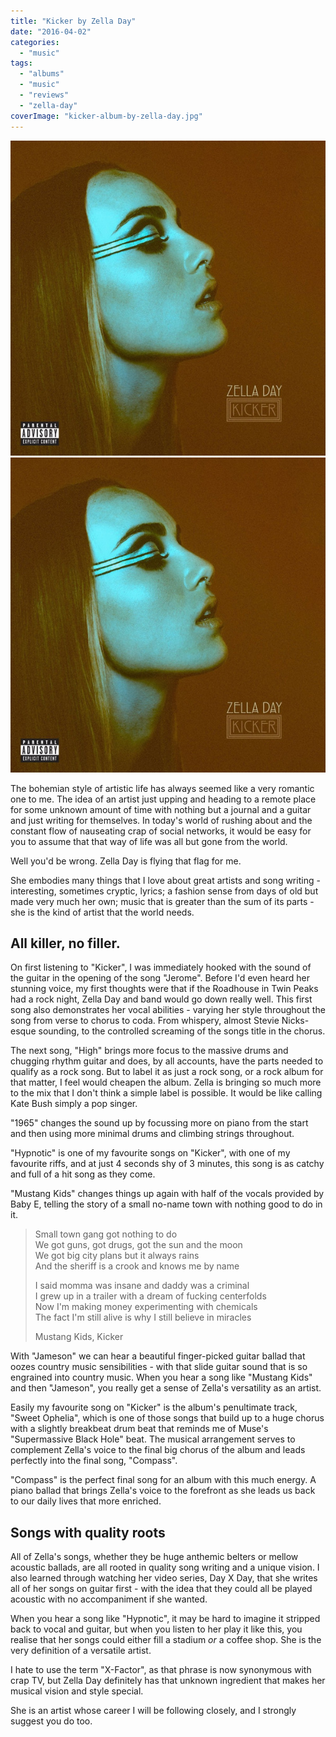 ```yaml
---
title: "Kicker by Zella Day"
date: "2016-04-02"
categories: 
  - "music"
tags: 
  - "albums"
  - "music"
  - "reviews"
  - "zella-day"
coverImage: "kicker-album-by-zella-day.jpg"
---
```


[![](images/kicker-album-by-zella-day.jpg)](images/kicker-album-by-zella-day.jpg)
[![](images/kicker-album-by-zella-day.jpg)](images/kicker-album-by-zella-day.jpg)

The bohemian style of artistic life has always seemed like a very romantic one to me. The idea of an artist just upping and heading to a remote place for some unknown amount of time with nothing but a journal and a guitar and just writing for themselves. In today's world of rushing about and the constant flow of nauseating crap of social networks, it would be easy for you to assume that that way of life was all but gone from the world.

Well you'd be wrong. Zella Day is flying that flag for me.

She embodies many things that I love about great artists and song writing - interesting, sometimes cryptic, lyrics; a fashion sense from days of old but made very much her own; music that is greater than the sum of its parts - she is the kind of artist that the world needs.

## All killer, no filler.

On first listening to "Kicker", I was immediately hooked with the sound of the guitar in the opening of the song "Jerome". Before I'd even heard her stunning voice, my first thoughts were that if the Roadhouse in Twin Peaks had a rock night, Zella Day and band would go down really well. This first song also demonstrates her vocal abilities - varying her style throughout the song from verse to chorus to coda. From whispery, almost Stevie Nicks-esque sounding, to the controlled screaming of the songs title in the chorus.

The next song, "High" brings more focus to the massive drums and chugging rhythm guitar and does, by all accounts, have the parts needed to qualify as a rock song. But to label it as just a rock song, or a rock album for that matter, I feel would cheapen the album. Zella is bringing so much more to the mix that I don't think a simple label is possible. It would be like calling Kate Bush simply a pop singer.

"1965" changes the sound up by focussing more on piano from the start and then using more minimal drums and climbing strings throughout.

"Hypnotic" is one of my favourite songs on "Kicker", with one of my favourite riffs, and at just 4 seconds shy of 3 minutes, this song is as catchy and full of a hit song as they come.

"Mustang Kids" changes things up again with half of the vocals provided by Baby E, telling the story of a small no-name town with nothing good to do in it.

> Small town gang got nothing to do  
> We got guns, got drugs, got the sun and the moon  
> We got big city plans but it always rains  
> And the sheriff is a crook and knows me by name
> 
> I said momma was insane and daddy was a criminal  
> I grew up in a trailer with a dream of fucking centerfolds  
> Now I'm making money experimenting with chemicals  
> The fact I'm still alive is why I still believe in miracles
> 
> Mustang Kids, Kicker

With "Jameson" we can hear a beautiful finger-picked guitar ballad that oozes country music sensibilities - with that slide guitar sound that is so engrained into country music. When you hear a song like "Mustang Kids" and then "Jameson", you really get a sense of Zella's versatility as an artist.

Easily my favourite song on "Kicker" is the album's penultimate track, "Sweet Ophelia", which is one of those songs that build up to a huge chorus with a slightly breakbeat drum beat that reminds me of Muse's "Supermassive Black Hole" beat. The musical arrangement serves to complement Zella's voice to the final big chorus of the album and leads perfectly into the final song, "Compass".

"Compass" is the perfect final song for an album with this much energy. A piano ballad that brings Zella's voice to the forefront as she leads us back to our daily lives that more enriched.

## Songs with quality roots

All of Zella's songs, whether they be huge anthemic belters or mellow acoustic ballads, are all rooted in quality song writing and a unique vision. I also learned through watching her video series, Day X Day, that she writes all of her songs on guitar first - with the idea that they could all be played acoustic with no accompaniment if she wanted.

When you hear a song like "Hypnotic", it may be hard to imagine it stripped back to vocal and guitar, but when you listen to her play it like this, you realise that her songs could either fill a stadium _or_ a coffee shop. She is the very definition of a versatile artist.

I hate to use the term "X-Factor", as that phrase is now synonymous with crap TV, but Zella Day definitely has that unknown ingredient that makes her musical vision and style special.

She is an artist whose career I will be following closely, and I strongly suggest you do too.
